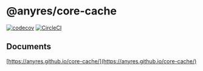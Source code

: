 # @anyres/core-cache
[![codecov](https://codecov.io/gh/anyres/core-cache/branch/master/graph/badge.svg)](https://codecov.io/gh/anyres/core-cache)
[![CircleCI](https://circleci.com/gh/anyres/core-cache.svg?style=svg)](https://circleci.com/gh/anyres/core-cache)

## Documents
[https://anyres.github.io/core-cache/](https://anyres.github.io/core-cache/)
